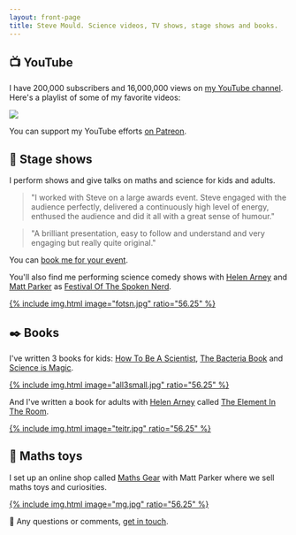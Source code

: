 ```yaml
---
layout: front-page
title: Steve Mould. Science videos, TV shows, stage shows and books.
---
```

## 📺 YouTube

I have <span id="subs">200,000</span> subscribers and <span id="views">16,000,000</span> views on [my YouTube channel](https://www.youtube.com/stevemould). Here's a playlist of some of my favorite videos:

<div class='embed-container' onclick="this.style.display='none'; this.nextSibling.style.display='block';"><img src="{{site.baseurl}}/images/youtube-poster-play.jpg" style="cursor:pointer" /></div>
<div class='embed-container' style="display:none"><iframe src='https://www.youtube-nocookie.com/embed/videoseries?list=PLcqX4UMXNKEfOtUdeSVeVHNayUofvk6Vy' frameborder='0' allowfullscreen allow="autoplay; encrypted-media"></iframe></div>

You can support my YouTube efforts [on Patreon](https://www.patreon.com/stevemould).

## 🎤 Stage shows

I perform shows and give talks on maths and science for kids and adults.

> "I worked with Steve on a large awards event. Steve engaged with the audience perfectly, delivered a continuously high level of energy, enthused the audience and did it all with a great sense of humour."

> "A brilliant presentation, easy to follow and understand and very engaging but really quite original."

You can [book me for your event](/contact).

You'll also find me performing science comedy shows with [Helen Arney](http://helenarney.com/) and [Matt Parker](http://standupmaths.com/) as [Festival Of The Spoken Nerd](https://festivalofthespokennerd.com/).

[{% include img.html image="fotsn.jpg" ratio="56.25" %}](https://festivalofthespokennerd.com/)

## ✒️ Books

I've written 3 books for kids: [How To Be A Scientist](https://amzn.to/2Dd0ejn), [The Bacteria Book](https://amzn.to/2yFuort) and [Science is Magic](https://amzn.to/2OVDjzg).

[{% include img.html image="all3small.jpg" ratio="56.25" %}](https://amzn.to/2Oav7Gh)

And I've written a book for adults with [Helen Arney](http://helenarney.com/) called [The Element In The Room](https://amzn.to/2yGRbmM).

[{% include img.html image="teitr.jpg" ratio="56.25" %}](https://amzn.to/2Oav7Gh)

## 🛒 Maths toys

I set up an online shop called [Maths Gear](https://mathsgear.co.uk) with Matt Parker where we sell maths toys and curiosities.

[{% include img.html image="mg.jpg" ratio="56.25" %}](https://mathsgear.co.uk)

📢 Any questions or comments, [get in touch](/contact).